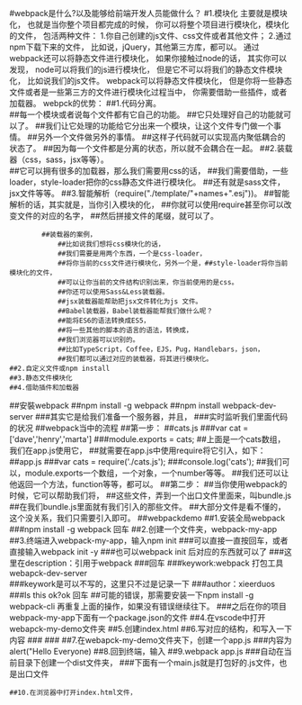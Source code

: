#webpack是什么?以及能够给前端开发人员能做什么？
#1.模块化
        主要就是模块化，
        也就是当你整个项目都完成的时候，
        你可以将整个项目进行模块化，模块化的文件，
        包活两种文件：
        1.你自己创建的js文件、css文件或者其他文件；
        2.通过npm下载下来的文件，
        比如说，jQuery，其他第三方库，都可以。
        通过webpack还可以将静态文件进行模块化，
        如果你接触过node的话，
        其实你可以发现，
        node可以将我们的js进行模块化，
        但是它不可以将我们的静态文件模块化，
        比如说我们的js文件。
        webpack可以将静态文件模块化，
        但是你将一些静态文件或者是一些第三方的文件进行模块化过程当中，
        你需要借助一些插件，或者加载器。
        webpck的优势：
            ##1.代码分离。   
                ##每一个模块或者说每个文件都有它自己的功能。
                ##它只处理好自己的功能就可以了。
                ##我们让它处理的功能给它分出来一个模块，让这个文件专门做一个事情。
                ##另外一个文件做另外的事情。
                ##这样子代码就可以实现高内聚低耦合的状态了。
                ##因为每一个文件都是分离的状态，所以就不会耦合在一起。
            ##2.装载器（css，sass，jsx等等）。  
                ##它可以拥有很多的加载器，那么我们需要用css的话，
                ##我们需要借助，一些loader，style-loader把你的css静态文件进行模块化。
                ##还有就是sass文件，jsx文件等等。
            ##3.智能解析（require("./template/"+names+".esj"))。
                ##智能解析的话，其实就是，当你引入模块的化，
                ##你就可以使用require甚至你可以改变文件的对应的名字，
                ##然后拼接文件的尾缀，就可以了。

            ##装载器的案例，
                ##比如说我们想将css模块化的话，
                ##我们需要是用两个东西，一个是css-loader，
                ##将你当前的css文件进行模块化，另外一个是，##style-loader将你当前模块化的文件，
                ##可以让你当前的文件结构识别出来，你当前使用的是css。
                ##你还可以使用Sass&Less装载器。
                ##jsx装载器能帮助把jsx文件转化为js 文件。
                ##Babel装载器，Babel装载器能帮我们做什么呢？
                ##能将ES6的语法转换成ES5，
                ##将一些其他的脚本的语言的语法，转换成，
                ##我们浏览器可以识别的。
                ##比如TypeScript，Coffee，EJS，Pug，Handlebars，json，
                ##我们都可以通过对应的装载器，将其进行模块化。
    ##2.自定义文件或npm install
    ##3.静态文件模块化
    ##4.借助插件和加载器
##安裝webpack 
    ##npm install -g webpack
    ##npm install webpack-dev-server
        ###其实它是给我们准备一个服务器，并且，
        ###实时监听我们里面代码的状况
##webpack当中的流程
    ##第一步：
    ##cats.js
        ###var cat = ['dave','henry','marta']
        ###module.exports = cats;
    ##上面是一个cats数组，我们在app.js使用它，
    ##就需要在app.js中使用require将它引入，如下：
    ##app.js 
        ###var cats = require('./cats.js'); 
        ###console.log('cats');
    ##我们可以，module.exports一个数组，一个对象，一个number等等。
    ##我们还可以让他返回一个方法，function等等，都可以。
    ##第二步：
    ##当你使用webpack的时候，它可以帮助我们将，
    ##这些文件，弄到一个出口文件里面来，叫bundle.js
    ##在我们bundle.js里面就有我们引入的那些文件。
    ##大部分文件是看不懂的，这个没关系，我们只需要引入即可。
##webpackdemo
    ##1.安装全局webpack
        ###npm install -g webpack  回车
    ##2.创建一个文件夹，webpack-my-app
    ##3.终端进入webpack-my-app，输入npm init 
        ###可以直接一直按回车，或者直接输入webpack init -y
        ###也可以webpack init 后对应的东西就可以了
        ###这里在description：引用于webpack
        ###回车
        ###keywork:webpack 打包工具 webapck-dev-server  
        ###keywork是可以不写的，这里只不过是记录一下
        ###author：xieerduos
        ###Is this ok?ok 回车
        ##可能的错误，那需要安装一下npm install -g webpack-cli 再重复上面的操作，如果没有错误继续往下。
        ###之后在你的项目webpack-my-app下面有一个package.json的文件
    ##4.在vscode中打开webapck-my-demo文件夹
    ##5.创建index.html
    ##6.写对应的结构，和写入一下内容
        ###<title>webapck</title>
        ###<script src="./dist/main.js"></script>
    ##7.在webapck-my-demo文件夹下，创建一个app.js
        ###内容为alert("Hello Everyone)
    ##8.回到终端，输入
    ##9.webpack app.js 
        ###自动在当前目录下创建一个dist文件夹，
        ###下面有一个main.js就是打包好的.js文件，也是出口文件

    ##10.在浏览器中打开index.html文件，

